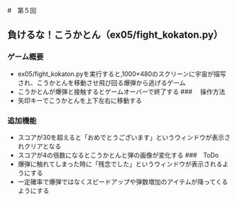#　第５回
## 負けるな！こうかとん（ex05/fight_kokaton.py）
### ゲーム概要
- ex05/fight_kokaton.pyを実行すると,1000×480のスクリーンに宇宙が描写され、こうかとんを移動させ飛び回る爆弾から逃げるゲーム
- こうかとんが爆弾と接触するとゲームオーバーで終了する
###　 操作方法
- 矢印キーでこうかとんを上下左右に移動する
### 追加機能
- スコアが30を超えると「おめでとうございます」というウィンドウが表示されクリアとなる
- スコアが4の倍数になるとこうかとんと弾の画像が変化する
###　ToDo
- 爆弾に触れてしまった時に「残念でした」というウィンドウが表示されるようにする
- 一定確率で爆弾ではなくスピードアップや弾数増加のアイテムが降ってくるようにする
